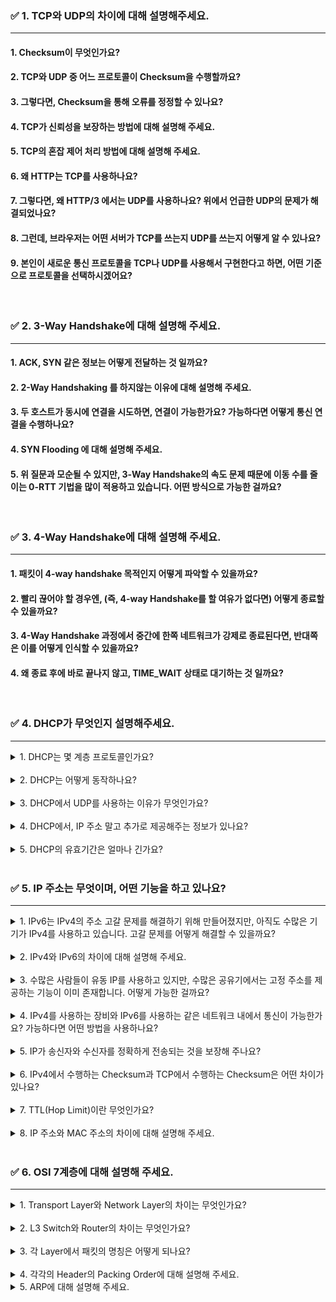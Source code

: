 ### ✅ 1. TCP와 UDP의 차이에 대해 설명해주세요.

---

#### 1. Checksum이 무엇인가요?

#### 2. TCP와 UDP 중 어느 프로토콜이 Checksum을 수행할까요?

#### 3. 그렇다면, Checksum을 통해 오류를 정정할 수 있나요?

#### 4. TCP가 신뢰성을 보장하는 방법에 대해 설명해 주세요.

#### 5. TCP의 혼잡 제어 처리 방법에 대해 설명해 주세요.

#### 6. 왜 HTTP는 TCP를 사용하나요?

#### 7. 그렇다면, 왜 HTTP/3 에서는 UDP를 사용하나요? 위에서 언급한 UDP의 문제가 해결되었나요?

#### 8. 그런데, 브라우저는 어떤 서버가 TCP를 쓰는지 UDP를 쓰는지 어떻게 알 수 있나요?

#### 9. 본인이 새로운 통신 프로토콜을 TCP나 UDP를 사용해서 구현한다고 하면, 어떤 기준으로 프로토콜을 선택하시겠어요?

<br/>

### ✅ 2. 3-Way Handshake에 대해 설명해 주세요.

---

#### 1. ACK, SYN 같은 정보는 어떻게 전달하는 것 일까요?

#### 2. 2-Way Handshaking 를 하지않는 이유에 대해 설명해 주세요.

#### 3. 두 호스트가 동시에 연결을 시도하면, 연결이 가능한가요? 가능하다면 어떻게 통신 연결을 수행하나요?

#### 4. SYN Flooding 에 대해 설명해 주세요.

#### 5. 위 질문과 모순될 수 있지만, 3-Way Handshake의 속도 문제 때문에 이동 수를 줄이는 0-RTT 기법을 많이 적용하고 있습니다. 어떤 방식으로 가능한 걸까요?

<br/>

### ✅ 3. 4-Way Handshake에 대해 설명해 주세요.

---

#### 1. 패킷이 4-way handshake 목적인지 어떻게 파악할 수 있을까요?

#### 2. 빨리 끊어야 할 경우엔, (즉, 4-way Handshake를 할 여유가 없다면) 어떻게 종료할 수 있을까요?

#### 3. 4-Way Handshake 과정에서 중간에 한쪽 네트워크가 강제로 종료된다면, 반대쪽은 이를 어떻게 인식할 수 있을까요?

#### 4. 왜 종료 후에 바로 끝나지 않고, TIME_WAIT 상태로 대기하는 것 일까요?

<br/>

### ✅ 4. DHCP가 무엇인지 설명해주세요.

---
<details>
<summary>1. DHCP는 몇 계층 프로토콜인가요?</summary>

- DHCP(Dynamic Host Configuration Protocol)는 OSI 7계층 모델의 4계층인 전송 계층(Transport Layer)에 위치합니다. 해당 계층에서는 TCP나 UDP와 같은 전송
  프로토콜이 작동하며, DHCP는 UDP를 기반 프로토콜 입니다.

</details>

<br/>
<details>
<summary>2. DHCP는 어떻게 동작하나요?</summary>

- DHCP 프로토콜은 4단계를 통해 동작합니다.
  <br/>
  먼저, 클라이언트가 네트워크에 연결되면 DHCP 서버를 찾기 위해 패킷을 보내는 DHCP Discover 과정을 거치며
  <br/>
  DHCP 서버는 클라이언트에게 IP 주소를 할당할 수 있음을 알리는 DHCP Offer 패킷을 보냅니다.
  <br/>
  이후, 클라이언트는 DHCP 서버에게 DHCP Request 메시지를 통해 IP 주소를 요청하고,
  <br/>
  DHCP 서버는 클라이언트의 요청에 대한 DHCP Ack 메시지를 통해 IP 주소를 최종적으로 할당합니다.

</details>

<br/>
<details>
<summary>3. DHCP에서 UDP를 사용하는 이유가 무엇인가요?</summary>

- UDP는 TCP와 달리, 연결 없이 데이터를 전송하는 프로토콜로써 빠른 속도와 단순한 구조를 가지고 있습니다.
  <br/>
  이에 DHCP는 신뢰성보다 빠른 속도를 중요시하기에 UDP를 사용하며, 브로드 캐스트 패킷을 통해 IP 주소를 할당함으로
  연결 설정 없이 데이터를 빠르게 전송할 수 있는 UDP가 적합합니다.

</details>
<br/>

<details>
<summary>4. DHCP에서, IP 주소 말고 추가로 제공해주는 정보가 있나요?</summary> 

- DHCP는 IP 주소 외에도 서브넷 마스크, 기본 게이트웨이, DNS 서버 주소 등의 네트워크 설정 정보를 제공합니다.

</details>
<br/>

<details>
<summary>5. DHCP의 유효기간은 얼마나 긴가요?</summary> 

- DHCP에서는 IP 주소의 유효기간을 '리스' 시간이라고 합니다.
  <br/>
  해당 리스 시간은 DHCP 서버 설정에 따라 다르지만, 일반적으로는 몇 시간에서 몇 일 사이입니다.

</details>
<br/>

### ✅ 5. IP 주소는 무엇이며, 어떤 기능을 하고 있나요?

---

<details>
<summary>1. IPv6는 IPv4의 주소 고갈 문제를 해결하기 위해 만들어졌지만, 아직도 수많은 기기가 IPv4를 사용하고 있습니다. 고갈 문제를 어떻게 해결할 수 있을까요?</summary>

- IP 주소 고갈 문제를 해결하기 위한 방법으로는 NAT(Network Address Translation), CIDR(Classless Inter-Domain Routing), 그리고 IPv6 도입 등이
  있습니다.
  이 중 NAT는 사설 IP 주소를 공인 IP 주소로 변환하여 IP 주소를 재사용하는 기술이며, CIDR는 IP 주소를 효율적으로 할당하는 방법입니다.

</details>

<br/>

<details>
<summary> 2. IPv4와 IPv6의 차이에 대해 설명해 주세요.</summary>

- IPv4는 32비트 주소 체계를 사용하며, 4바이트로 표현됩니다.
  <br/>
  반면에 IPv6는 128비트 주소 체계를 사용하며, 16바이트로 표현됩니다.
  <br/>
  이로 인해 IPv6는 주소 고갈 문제를 해결하고, 보안성을 높이는 등의 장점을 가지고 있습니다.
</details>

<br/>

<details>
<summary>3. 수많은 사람들이 유동 IP를 사용하고 있지만, 수많은 공유기에서는 고정 주소를 제공하는 기능이 이미 존재합니다. 어떻게 가능한 걸까요?</summary>

- 유동 IP는 ISP(Internet Service Provider)에서 제공하는 IP 주소로, 사용자가 인터넷에 접속할 때마다 변경됩니다.
  <br/>
  반면에 고정 IP는 ISP에서 제공하는 IP 주소로, 사용자가 인터넷에 접속할 때마다 변경되지 않습니다.
  <br/>
  이는 ISP에서 제공하는 IP 주소를 고정으로 할당하거나, 공유기에서 DHCP 서버를 통해 고정 IP 주소를 할당하는 방식으로 가능합니다.

</details>

<br/>

<details>
<summary> 4. IPv4를 사용하는 장비와 IPv6를 사용하는 같은 네트워크 내에서 통신이 가능한가요? 가능하다면 어떤 방법을 사용하나요?</summary>

- IPv4를 사용하는 장비와 IPv6를 사용하는 장비가 같은 네트워크 내에서 통신이 가능하도록 하기 위해서는 IPv4와 IPv6를 상호 연동할 수 있는 방법이 필요합니다.
  <br/>
  이를 위해 IPv4와 IPv6를 상호 연동할 수 있는 방법으로는 Dual Stack, Tunneling, Translation 등이 있습니다.

</details>

<br/>

<details>

<summary>5. IP가 송신자와 수신자를 정확하게 전송되는 것을 보장해 주나요?</summary>

- IP는 송신자와 수신자를 정확하게 전송하는 것을 보장해 주지 않습니다.
  <br/>
  이는 IP가 데이터를 전송하는 역할을 하지만, 데이터의 정확성을 보장해 주지 않기 때문입니다.

</details>

<br/>

<details>

<br/>

<summary> 6. IPv4에서 수행하는 Checksum과 TCP에서 수행하는 Checksum은 어떤 차이가 있나요?</summary>

- IPv4에서 수행하는 Checksum은 IP 헤더와 데이터를 포함한 전체 패킷의 오류를 검출하는데 사용됩니다.
  <br/>
  반면에 TCP에서 수행하는 Checksum은 TCP 헤더와 데이터를 포함한 전체 세그먼트의 오류를 검출하는데 사용됩니다.

</details>

<br/>

<details>

<summary> 7. TTL(Hop Limit)이란 무엇인가요?</summary>

- TTL(Time To Live) 또는 Hop Limit은 IP 패킷이 네트워크 상에서 목적지에 도달하기까지 허용되는 최대 라우팅 횟수를 의미합니다.
  <br/>
  이는 IP 패킷이 네트워크 상에서 무한히 라우팅되는 것을 방지하고, 라우팅 루프를 방지하기 위해 사용됩니다.
</details>

<br/>

<details>
<summary>8. IP 주소와 MAC 주소의 차이에 대해 설명해 주세요.</summary>

- IP 주소는 네트워크 상에서 컴퓨터나 장비를 식별하기 위한 주소로, 네트워크 계층에서 사용됩니다.
  <br/>
  반면에 MAC 주소는 네트워크 상에서 컴퓨터나 장비를 식별하기 위한 주소로, 데이터 링크 계층에서 사용됩니다.

</details>

<br/>

### ✅ 6. OSI 7계층에 대해 설명해 주세요.

---

<details>
<summary>1. Transport Layer와 Network Layer의 차이는 무엇인가요?</summary>

- Transport Layer는 통신할 때 데이터를 분할하고, 해당 데이터들이 정확하게 전달되도록 하는 역할을 합니다.
  <br/>
  전송 계층의 주요 프로토콜로는 TCP와 UDP가 있습니다.
  <br/>
  반면에 Network Layer는 데이터를 목적지까지 가장 안전하고 빠르게 전달하는 역할을 합니다.
  <br/>
  네트워크 계층의 주요 프로토콜로는 IP가 있습니다.

</details>

<br/>

<details> 
<summary>2. L3 Switch와 Router의 차이는 무엇인가요?</summary>

- L3 Switch는 스위치의 기능과 라우터의 일부 기능을 합친 장치로, 여러 장비를 연결하고 패킷을 전송하는 스위칭 기능과 동시에 네트워크 계층에서의 라우팅 기능을 수행합니다.
  <br/>
  반면에 Router는 네트워크 계층에서 작동하여 서로 다른 네트워크 간에 통신을 가능하게 하는 장치입니다.

</details>

<br/>

<details> 
<summary>3. 각 Layer에서 패킷의 명칭은 어떻게 되나요?</summary>

- Physical Layer(물리 계층): Bit
  <br/>
  Data Link Layer(링크 계층): Frame
  <br/>
  Network Layer(네트워크 계층): Packet
  <br/>
  Transport Layer(전송 계층): Segment 입니다.

</details> 

<br/>

<details> 
<summary>4. 각각의 Header의 Packing Order에 대해 설명해 주세요.</summary>

- 각 계층에서 데이터를 전송할 때 해당 계층의 정보를 Header에 담아 전송합니다.
  <br/>
  이는 패킷이 목적지에 도달할 때 각 계층에서 필요한 정보를 추출하여 사용할 수 있도록 합니다.

</details> 

<details>
<summary>5. ARP에 대해 설명해 주세요.</summary>

- ARP(Address Resolution Protocol)은 IP 주소를 물리적 네트워크 주소(MAC 주소)로 변환하는 프로토콜입니다.
  <br/>
  이를 통해 네트워크 상에서 컴퓨터나 장비를 찾아 데이터를 전송할 수 있습니다.

</details>
